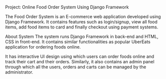 Project: Online Food Order System Using Django Framework

The Food Order System is an E-commerce web application developed using Django Framework. It contains features such as login/signup, view all food items, add food items to card and finally checkout using payment systems.

About System
The system runs Django Framework in back-end and HTML, CSS in front-end. It contains similar functionalities as popular UberEats application for ordering foods online.

It has interactive UI design using which users can order foods online and track their cart and their orders. Similarly, it also contains an admin panel through which all the users, orders and carts can be managed by the administrator.
